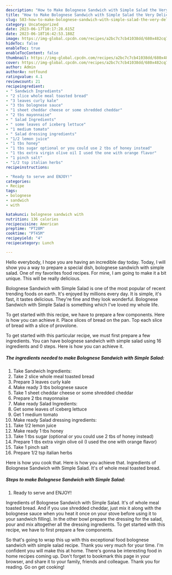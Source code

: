 ```yaml
---
description: "How to Make Bolognese Sandwich with Simple Salad the Very Delicious}"
title: "How to Make Bolognese Sandwich with Simple Salad the Very Delicious}"
slug: 583-how-to-make-bolognese-sandwich-with-simple-salad-the-very-delicious
category: Uncategorized
date: 2023-06-17T10:17:28.615Z
date: 2023-06-18T16:42:53.188Z
image: https://img-global.cpcdn.com/recipes/a2bc7c7cb41038dd/680x482cq70/bolognese-sandwich-with-simple-salad-recipe-main-photo.jpg
hideToc: false
enableToc: true
enableTocContent: false
thumbnail: https://img-global.cpcdn.com/recipes/a2bc7c7cb41038dd/680x482cq70/bolognese-sandwich-with-simple-salad-recipe-main-photo.jpg
cover: https://img-global.cpcdn.com/recipes/a2bc7c7cb41038dd/680x482cq70/bolognese-sandwich-with-simple-salad-recipe-main-photo.jpg
author: Admin
authorAv: notfound
ratingvalue: 4.1
reviewcount: 21
recipeingredient:
- " Sandwich Ingredients"
- "2 slice whole meal toasted bread"
- "3 leaves curly kale"
- "3 tbs bolognese sauce"
- "1 sheet cheddar cheese or some shredded cheddar"
- "2 tbs mayonnaise"
- " Salad Ingredients"
- " some leaves of iceberg lettuce"
- "1 medium tomato"
- " Salad dressing ingredients"
- "1/2 lemon juice"
- "1 tbs honey"
- "1 tbs sugar optional or you could use 2 tbs of honey instead"
- "1 tbs extra virgin olive oil I used the one with orange flavor"
- "1 pinch salt"
- "1/2 tsp italian herbs"
recipeinstructions:

- "Ready to serve and ENJOY!"
categories:
- Recipe
tags:
- bolognese
- sandwich
- with

katakunci: bolognese sandwich with 
nutrition: 136 calories
recipecuisine: American
preptime: "PT28M"
cooktime: "PT45M"
recipeyield: "4"
recipecategory: Lunch

---
```



Hello everybody, I hope you are having an incredible day today. Today, I will show you a way to prepare a special dish, bolognese sandwich with simple salad. One of my favorites food recipes. For mine, I am going to make it a bit unique. This will be really delicious.

Bolognese Sandwich with Simple Salad is one of the most popular of recent trending foods on earth. It's enjoyed by millions every day. It is simple, it's fast, it tastes delicious. They're fine and they look wonderful. Bolognese Sandwich with Simple Salad is something which I've loved my whole life.

To get started with this recipe, we have to prepare a few components. Here is how you can achieve it. Place slices of bread on the pan. Top each slice of bread with a slice of provolone.


To get started with this particular recipe, we must first prepare a few ingredients. You can have bolognese sandwich with simple salad using 16 ingredients and 0 steps. Here is how you can achieve it.

<!--inarticleads1-->

##### The ingredients needed to make Bolognese Sandwich with Simple Salad:

1. Take  Sandwich Ingredients:
1. Take 2 slice whole meal toasted bread
1. Prepare 3 leaves curly kale
1. Make ready 3 tbs bolognese sauce
1. Take 1 sheet cheddar cheese or some shredded cheddar
1. Prepare 2 tbs mayonnaise
1. Make ready  Salad Ingredients:
1. Get  some leaves of iceberg lettuce
1. Get 1 medium tomato
1. Make ready  Salad dressing ingredients:
1. Take 1/2 lemon juice
1. Make ready 1 tbs honey
1. Take 1 tbs sugar (optional or you could use 2 tbs of honey instead)
1. Prepare 1 tbs extra virgin olive oil (I used the one with orange flavor)
1. Take 1 pinch salt
1. Prepare 1/2 tsp italian herbs


Here is how you cook that. Here is how you achieve that. Ingredients of Bolognese Sandwich with Simple Salad. It&#39;s of whole meal toasted bread. 

<!--inarticleads2-->

##### Steps to make Bolognese Sandwich with Simple Salad:


1. Ready to serve and ENJOY!

Ingredients of Bolognese Sandwich with Simple Salad. It&#39;s of whole meal toasted bread. And if you use shredded cheddar, just mix it along with the bolognese sauce when you heat it once on your stove before using it to your sandwich filling). In the other bowl prepare the dressing for the salad, pour and mix altogether all the dressing ingredients. To get started with this recipe, we have to first prepare a few components. 

So that's going to wrap this up with this exceptional food bolognese sandwich with simple salad recipe. Thank you very much for your time. I'm confident you will make this at home. There's gonna be interesting food in home recipes coming up. Don't forget to bookmark this page in your browser, and share it to your family, friends and colleague. Thank you for reading. Go on get cooking!
